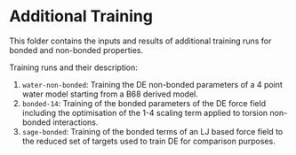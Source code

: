 # Additional Training

This folder contains the inputs and results of additional training runs for bonded and non-bonded properties.

Training runs and their description:

1. `water-non-bonded`: Training the DE non-bonded parameters of a 4 point water model starting from a B68 derived model.
2. `bonded-14`: Training of the bonded parameters of the DE force field including the optimisation of the 1-4 scaling term applied to torsion non-bonded interactions.
3. `sage-bonded`: Training of the bonded terms of an LJ based force field to the reduced set of targets used to train DE for comparison purposes.

